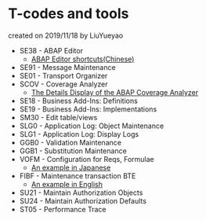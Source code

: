 # T-codes and tools
created on 2019/11/18 by LiuYueyao
* SE38 - ABAP Editor
  * [ABAP Editor shortcuts(Chinese)](https://blog.csdn.net/champaignwolf/article/details/77929934)
* SE91 - Message Maintenance
* SE01 - Transport Organizer
* SCOV - Coverage Analyzer
  * [The Details Display of the ABAP Coverage Analyzer](https://help.sap.com/viewer/ba879a6e2ea04d9bb94c7ccd7cdac446/1709%20000/en-US/49175e98a2ec14d2e10000000a42189b.html)
* SE18 - Business Add-Ins: Definitions
* SE19 - Business Add-Ins: Implementations
* SM30 - Edit table/views
* SLG0 - Application Log: Object Maintenance
* SLG1 - Application Log: Display Logs
* GGB0 - Validation Maintenance
* GGB1 - Substitution Maintenance
* VOFM - Configuration for Reqs, Formulae
  * [An example in Japanese](./documents/VOFM_example.md)
* FIBF - Maintenance transaction BTE
  * [An example in English](./documents/FIBF_example.md)
* SU21 - Maintain Authorization Objects
* SU24 - Maintain Authorization Defaults
* ST05 - Performance Trace
